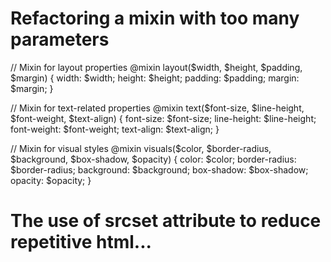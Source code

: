 # Refactoring a mixin with too many parameters

// Mixin for layout properties
@mixin layout($width, $height, $padding, $margin) {
  width: $width;
  height: $height;
  padding: $padding;
  margin: $margin;
}

// Mixin for text-related properties
@mixin text($font-size, $line-height, $font-weight, $text-align) {
  font-size: $font-size;
  line-height: $line-height;
  font-weight: $font-weight;
  text-align: $text-align;
}

// Mixin for visual styles
@mixin visuals($color, $border-radius, $background, $box-shadow, $opacity) {
  color: $color;
  border-radius: $border-radius;
  background: $background;
  box-shadow: $box-shadow;
  opacity: $opacity;
}

# The use of srcset attribute to reduce repetitive html...

<!-- <img src="image-default.jpg" 
     srcset="image-small.jpg 500w, image-medium.jpg 1000w, image-large.jpg 2000w" 
     alt="example image"> --!>
